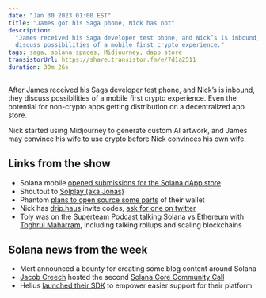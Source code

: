 ```yaml
---
date: "Jan 30 2023 01:00 EST"
title: "James got his Saga phone, Nick has not"
description:
  "James received his Saga developer test phone, and Nick’s is inbound, they
  discuss possibilities of a mobile first crypto experience."
tags: saga, solana spaces, Midjourney, dapp store
transistorUrl: https://share.transistor.fm/e/7d1a2511
duration: 30m 26s
---
```


After James received his Saga developer test phone, and Nick’s is inbound, they
discuss possibilities of a mobile first crypto experience. Even the potential
for non-crypto apps getting distribution on a decentralized app store.

Nick started using Midjourney to generate custom AI artwork, and James may
convince his wife to use crypto before Nick convinces his own wife.

## Links from the show

- Solana mobile
  [opened submissions for the Solana dApp store](https://github.com/solana-mobile/dapp-publishing/blob/main/README.md)
- Shoutout to [Solplay (aka Jonas)](https://twitter.com/SolPlay_jonas)
- Phantom
  [plans to open source some parts](https://twitter.com/BChillman/status/1616517463210098688?t=0-p9UEFTf-hajhPMKBWBhg&s=09)
  of their wallet
- Nick has [drip.haus](http://drip.haus) invite codes,
  [ask for one on twitter](https://twitter.com/nickfrosty/status/1618388707270332417)
- Toly was on the
  [Superteam Podcast](https://www.youtube.com/watch?v=s9gNAwvY7fY) talking
  Solana vs Ethereum with
  [Toghrul Maharram](https://twitter.com/toghrulmaharram), including talking
  rollups and scaling blockchains

## Solana news from the week

- Mert announced a bounty for creating some blog content around Solana
- [Jacob Creech](https://twitter.com/jacobvcreech) hosted the second
  [Solana Core Community Call](https://www.youtube.com/watch?v=SQXHgiUlU6E)
- Helius [launched their SDK](https://github.com/helius-labs/helius-sdk) to
  empower easier support for their platform
